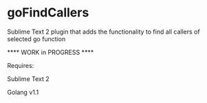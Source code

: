 goFindCallers
=============

Sublime Text 2 plugin that adds the functionality to find all callers of selected go function


**** WORK in PROGRESS ****

Requires:

Sublime Text 2

Golang v1.1
